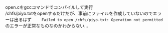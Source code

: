 open.cをgccコマンドでコンパイルして実行  
/chfs/piyo.txtをopenするだけだが、事前にファイルを作成していないのでエラーは出るはず　　
`Failed to open /chfs/piyo.txt: Operation not permitted`のエラーが正常なものなのかわからない…